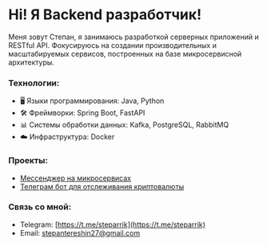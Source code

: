 # Hi! Я Backend разработчик!

Меня зовут Степан, я занимаюсь разработкой серверных приложений и RESTful API. Фокусируюсь на создании производительных и масштабируемых сервисов, построенных на базе микросервисной архитектуры.

### Технологии:
- 🖥️ Языки программирования: Java, Python
- 🛠️ Фреймворки: Spring Boot, FastAPI
- 📊 Системы обработки данных: Kafka, PostgreSQL, RabbitMQ
- ☁️ Инфраструктура: Docker

### Проекты:
- [Мессенджер на микросервисах](https://github.com/steparrik/Microservice-Messenger)
- [Телеграм бот для отслеживания криптовалюты](https://github.com/steparrik/https://github.com/steparrik/cryptAides)


### Связь со мной:
- Telegram: [https://t.me/steparrik](https://t.me/steparrik)
- Email: [stepantereshin27@gmail.com](mailto:stepantereshin27@gmail.com)

